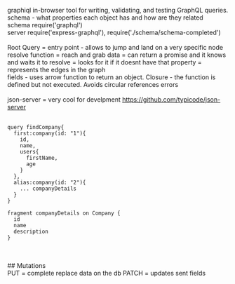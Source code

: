 graphiql in-browser tool for writing, validating, and testing GraphQL queries.
<br>
schema - what properties each object has and how are they related
<br>
schema require('graphql')
<br>
server require('express-graphql'), require('./schema/schema-completed')
<br>
<br>
Root Query = entry point - allows to jump and land on a very specific node
<br>
    resolve function = reach and grab data
                     = can return a promise and it knows and waits it to resolve
                     = looks for it if it doesnt have that property
                     = represents the edges in the graph
<br>
    fields - uses arrow function to return an object. Closure - the function is defined but not executed. Avoids circular references errors
<br>
<br>
    json-server = very cool for develpment https://github.com/typicode/json-server
<br>
<br>

```
query findCompany{
  first:company(id: "1"){
    id,
    name,
    users{
      firstName,
      age
    }
  },
  alias:company(id: "2"){
    ... companyDetails
  }
}
 
fragment companyDetails on Company {
  id
  name
  description
}
```


<br>
<br>
## Mutations
<br>
PUT = complete replace data on the db
PATCH = updates sent fields
<br>
<br>
<br>
<br>
<br>
<br>
<br>
<br>
<br>
<br>
<br>
<br>
<br>
<br>
<br>
<br>
<br>
<br>
<br>
<br>
<br>
<br>
<br>
<br>
<br>
<br>
<br>
<br>
<br>
<br>
<br>
<br>
<br>
<br>
<br>
<br>
<br>
<br>
<br>
<br>
<br>
<br>
<br>
<br>
<br>
<br>
<br>
<br>
<br>











